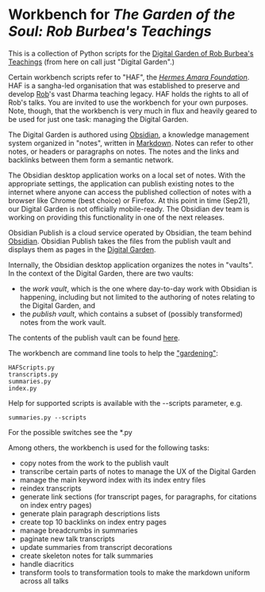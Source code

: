 # Workbench for _The Garden of the Soul: Rob Burbea's Teachings_
This is a collection of Python scripts for the [Digital Garden of Rob Burbea's Teachings](http://publish.obsidian.md/rob-burbea) (from here on call just "Digital Garden".)

Certain workbench scripts refer to "HAF", the [_Hermes Amara Foundation_](mailto:hermes.amara@gmail.com). HAF is a sangha-led organisation that was established to preserve and develop [Rob](https://publish.obsidian.md/rob-burbea/Rob+Burbea)'s vast Dharma teaching legacy. HAF holds the rights to all of Rob's talks. You are invited to use the workbench for your own purposes. Note, though, that the workbench is very much in flux and heavily geared to be used for just one task: managing the Digital Garden.

The Digital Garden is authored using [Obsidian](https://obsidian.md/), a knowledge management system organized in "notes", written in [Markdown](https://en.wikipedia.org/wiki/Markdown). Notes can refer to other notes, or headers or paragraphs on notes. The notes and the links and backlinks between them form a semantic network. 

The Obsidian desktop application works on a local set of notes. With the appropriate settings, the application can publish existing notes to the internet where anyone can access the published collection of notes with a browser like Chrome (best choice) or Firefox. At this point in time (Sep21), our Digital Garden is not officially mobile-ready. The Obsidian dev team is working on providing this functionality in one of the next releases.

Obsidian Publish is a cloud service operated by Obsidian, the team behind [Obsidian](https://obsidian.md). Obsidian Publish takes the files from the publish vault and displays them as pages in the [Digital Garden](http://publish.obsidian.md/rob-burbea).

Internally, the Obsidian desktop application organizes the notes in "vaults". In the context of the Digital Garden, there are two vaults:
* the _work vault_, which is the one where day-to-day work with Obsidian is happening, including but not limited to the authoring of notes relating to the Digital Garden, and
* the _publish vault_, which contains a subset of (possibly transformed) notes from the work vault.

The contents of the publish vault can be found [here](https://github.com/fschuhi/rob-burbea-digital-garden-publish).

The workbench are command line tools to help the ["gardening"](https://publish.obsidian.md/rob-burbea/Gardening):

```console
HAFScripts.py
transcripts.py
summaries.py
index.py
```

Help for supported scripts is available with the --scripts parameter, e.g.

```console
summaries.py --scripts
```

For the possible switches see the *.py

Among others, the workbench is used for the following tasks:
* copy notes from the work to the publish vault
* transcribe certain parts of notes to manage the UX of the Digital Garden
* manage the main keyword index with its index entry files
* reindex transcripts
* generate link sections (for transcript pages, for paragraphs, for citations on index entry pages)
* generate plain paragraph descriptions lists
* create top 10 backlinks on index entry pages
* manage breadcrumbs in summaries
* paginate new talk transcripts
* update summaries from transcript decorations
* create skeleton notes for talk summaries
* handle diacritics
* transform tools to transformation tools to make the markdown uniform across all talks

